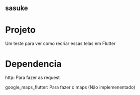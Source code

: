 ## sasuke

# Projeto

Um teste para ver como recriar essas telas em Flutter

# Dependencia

http: Para fazer as request

google_maps_flutter: Para fazer o maps (Não implemenentado)
